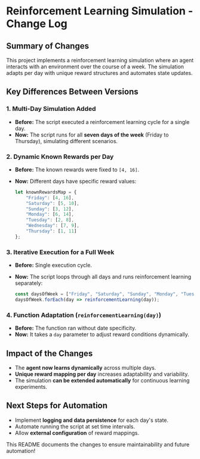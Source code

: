 # Reinforcement Learning Simulation - Change Log

## Summary of Changes

This project implements a reinforcement learning simulation where an agent interacts with an environment over the course of a week. The simulation adapts per day with unique reward structures and automates state updates.

## **Key Differences Between Versions**

### 1. **Multi-Day Simulation Added**

- **Before:** The script executed a reinforcement learning cycle for a single day.
- **Now:** The script runs for all **seven days of the week** (Friday to Thursday), simulating different scenarios.

### 2. **Dynamic Known Rewards per Day**

- **Before:** The known rewards were fixed to `[4, 16]`.
- **Now:** Different days have specific reward values:
  
  ```javascript
  let knownRewardsMap = {
      "Friday": [4, 16],
      "Saturday": [5, 10],
      "Sunday": [3, 12],
      "Monday": [6, 14],
      "Tuesday": [2, 8],
      "Wednesday": [7, 9],
      "Thursday": [1, 11]
  };
  ```

### 3. **Iterative Execution for a Full Week**

- **Before:** Single execution cycle.
- **Now:** The script loops through all days and runs reinforcement learning separately:

  ```javascript
  const daysOfWeek = ["Friday", "Saturday", "Sunday", "Monday", "Tuesday", "Wednesday", "Thursday"];
  daysOfWeek.forEach(day => reinforcementLearning(day));
  ```

### 4. **Function Adaptation (`reinforcementLearning(day)`)**

- **Before:** The function ran without date specificity.
- **Now:** It takes a `day` parameter to adjust reward conditions dynamically.

## **Impact of the Changes**

- The **agent now learns dynamically** across multiple days.
- **Unique reward mapping per day** increases adaptability and variability.
- The simulation **can be extended automatically** for continuous learning experiments.

## **Next Steps for Automation**

- Implement **logging and data persistence** for each day's state.
- Automate running the script at set time intervals.
- Allow **external configuration** of reward mappings.

This README documents the changes to ensure maintainability and future automation!
